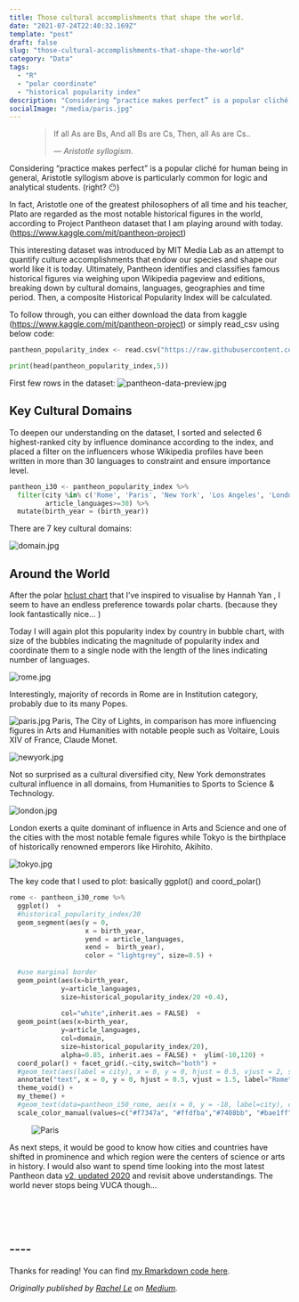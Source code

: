 ```yaml
---
title: Those cultural accomplishments that shape the world.
date: "2021-07-24T22:40:32.169Z"
template: "post"
draft: false
slug: "those-cultural-accomplishments-that-shape-the-world"
category: "Data"
tags:
  - "R"
  - "polar coordinate"
  - "historical popularity index"
description: "Considering “practice makes perfect” is a popular cliché for human being in general, Aristotle syllogism above is particularly common for logic and analytical students. (right? 😶)"
socialImage: "/media/paris.jpg"
---
```



<figure>
	<blockquote>
		<p>If all As are Bs, 
      And all Bs are Cs,
      Then, all As are Cs..</p>
		<footer>
			<cite>— Aristotle syllogism.</cite>
		</footer>
	</blockquote>
</figure>

Considering “practice makes perfect” is a popular cliché for human being in general, Aristotle syllogism above is particularly common for logic and analytical students. (right? 😶)

In fact, Aristotle one of the greatest philosophers of all time and his teacher, Plato are regarded as the most notable historical figures in the world, according to Project Pantheon dataset that I am playing around with today.(https://www.kaggle.com/mit/pantheon-project)

This interesting dataset was introduced by MIT Media Lab as an attempt to quantify culture accomplishments that endow our species and shape our world like it is today. Ultimately, Pantheon identifies and classifies famous historical figures via weighing upon Wikipedia pageview and editions, breaking down by cultural domains, languages, geographies and time period. Then, a composite Historical Popularity Index will be calculated.

To follow through, you can either download the data from kaggle (https://www.kaggle.com/mit/pantheon-project) or simply read_csv using below code:

```python
pantheon_popularity_index <- read.csv("https://raw.githubusercontent.com/Rachelios/A-cup-of-tea-and-a-good-book/master/pantheon_popularity/pantheon_database.csv", stringsAsFactors=FALSE)

print(head(pantheon_popularity_index,5))
```

First few rows in the dataset:
![pantheon-data-preview.jpg](/media/pantheon-data-preview.jpg)

## Key Cultural Domains 

To deepen our understanding on the dataset, I sorted and selected 6 highest-ranked city by influence dominance according to the index, and placed a filter on the influencers whose Wikipedia profiles have been written in more than 30 languages to constraint and ensure importance level. 

```python
pantheon_i30 <- pantheon_popularity_index %>%
  filter(city %in% c('Rome', 'Paris', 'New York', 'Los Angeles', 'London', 'Tokyo'),
         article_languages>=30) %>%
  mutate(birth_year = (birth_year))
```

There are 7 key cultural domains:

![domain.jpg](/media/domain.jpg)

## Around the World

After the polar [hclust chart](https://heyiamrachel.com/posts/shift-in-alcohol-consumption-charting-a-new-future) that I’ve inspired to visualise by Hannah Yan , I seem to have an endless preference towards polar charts. (because they look fantastically nice... )

Today I will again plot this popularity index by country in bubble chart, with size of the bubbles indicating the magnitude of popularity index and coordinate them to a single node with the length of the lines indicating number of languages. 

![rome.jpg](/media/rome.jpg)

Interestingly, majority of records in Rome are in Institution category, probably due to its many Popes. 

![paris.jpg](/media/paris.jpg)
Paris, The City of Lights, in comparison has more influencing figures in Arts and Humanities with notable people such as Voltaire, Louis XIV of France, Claude Monet.

![newyork.jpg](/media/newyork.jpg)

Not so surprised as a cultural diversified city, New York demonstrates cultural influence in all domains, from Humanities to Sports to Science & Technology. 

![london.jpg](/media/london.jpg)

London exerts a quite dominant of influence in Arts and Science and one of the cities with the most notable female figures while Tokyo is  the birthplace of historically renowned emperors like Hirohito, Akihito.

![tokyo.jpg](/media/tokyo.jpg)

The key code that I used to plot: basically ggplot() and coord_polar()

```python
rome <- pantheon_i30_rome %>%
  ggplot()  +
  #historical_popularity_index/20
  geom_segment(aes(y = 0, 
                   x = birth_year, 
                   yend = article_languages, 
                   xend =  birth_year),
                   color = "lightgrey", size=0.5) +
  
  #use marginal border 
  geom_point(aes(x=birth_year, 
             y=article_languages, 
             size=historical_popularity_index/20 +0.4),
            
             col="white",inherit.aes = FALSE)  +             
  geom_point(aes(x=birth_year, 
             y=article_languages, 
             col=domain, 
             size=historical_popularity_index/20),
             alpha=0.85, inherit.aes = FALSE) +  ylim(-10,120) + 
  coord_polar() + facet_grid(.~city,switch="both") + 
  #geom_text(aes(label = city), x = 0, y = 0, hjust = 0.5, vjust = 2, size=4.5, fontface = "plain",family = "Poppins") +
  annotate("text", x = 0, y = 0, hjust = 0.5, vjust = 1.5, label="Rome", size=6, fontface = "plain",family = "Cinzel",inherit.aes = FALSE) +
  theme_void() + 
  my_theme() +
  #geom_text(data=pantheon_i50_rome, aes(x = 0, y = -18, label=city), colour = "black", alpha=0.8, size=4, fontface="bold", inherit.aes = FALSE) +
  scale_color_manual(values=c("#f7347a", "#ffdfba","#7408bb", "#bae1ff", "#800000", "#ffb3ba","#ffa500"))
```

<figure class="float-left" style="width: 400">
	<img src="/media/paris.jpg" alt="Paris">
	
</figure>

As next steps, it would be good to know how cities and countries have shifted in prominence and which region were the centers of science or arts in history. 
I would also want to spend time looking into the most latest Pantheon data [v2, updated 2020](https://pantheon.world/data/datasets) and revisit above understandings. 
The world never stops being VUCA though...


</br>
</br>
</br>

## ----

Thanks for reading! You can find [my Rmarkdown code here](https://github.com/Rachelios/A-cup-of-tea-and-a-good-book/tree/master/pantheon_popularity).

*Originally published by [Rachel Le](http://heyiamrachel.com/) on [Medium](https://lenguyenbichngoc95.medium.com/shift-in-alcohol-consumption-ba14a24a10cf).*
